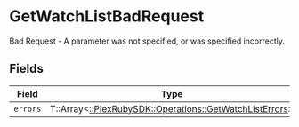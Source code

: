 # GetWatchListBadRequest

Bad Request - A parameter was not specified, or was specified incorrectly.


## Fields

| Field                                                                                                    | Type                                                                                                     | Required                                                                                                 | Description                                                                                              |
| -------------------------------------------------------------------------------------------------------- | -------------------------------------------------------------------------------------------------------- | -------------------------------------------------------------------------------------------------------- | -------------------------------------------------------------------------------------------------------- |
| `errors`                                                                                                 | T::Array<[::PlexRubySDK::Operations::GetWatchListErrors](../../models/operations/getwatchlisterrors.md)> | :heavy_minus_sign:                                                                                       | N/A                                                                                                      |